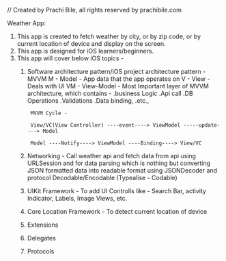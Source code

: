 // Created by Prachi Bile, all rights reserved by prachibile.com

Weather App:

1. This app is created to fetch weather by city, or by zip code, or by current location of device and display on the screen.
2. This app is designed for iOS learners/beginners.
3. This app will cover below iOS topics -
    1. Software architecture pattern/iOS project architecture pattern - MVVM
        M - Model - App data that the app operates on
        V - View - Deals with UI 
        VM - View-Model - Most Important layer of MVVM architecture, which contains -
            .business Logic
            .Api call
            .DB Operations
            .Validations
            .Data binding,
            .etc.,
            
            MVVM Cycle - 
            
            View/VC(View Controller) ----event----> ViewModel -----update----> Model
            
            Model ----Notify----> ViewModel ----Binding----> View/VC
            
    2. Networking - Call weather api and fetch data from api using URLSession and for data parsing which is nothing but converting JSON formatted data into readable format using JSONDecoder and protocol Decodable/Encodable (Typealise - Codable)
    3. UIKit Framework - To add UI Controlls like - Search Bar, activity Indicator, Labels, Image Views, etc.
    4. Core Location Framework - To detect current location of device
    5. Extensions
    6. Delegates
    7. Protocols
